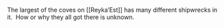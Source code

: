 The largest of the coves on [[Reyka’Est]] has many different shipwrecks in it.  How or why they all got there is unknown.
